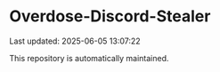 # Overdose-Discord-Stealer

Last updated: 2025-06-05 13:07:22

This repository is automatically maintained.
